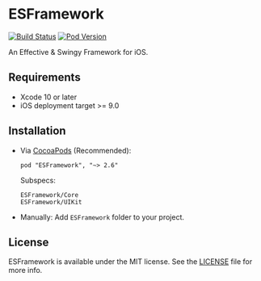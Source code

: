 # ESFramework

[![Build Status](https://travis-ci.org/ElfSundae/ESFramework.svg)](https://travis-ci.org/ElfSundae/ESFramework)
[![Pod Version](http://img.shields.io/cocoapods/v/ESFramework.svg)](http://cocoadocs.org/docsets/ESFramework)

An Effective & Swingy Framework for iOS.

## Requirements

- Xcode 10 or later
- iOS deployment target >= 9.0

## Installation

- Via [CocoaPods](http://cocoapods.org) (Recommended):

    ```
    pod "ESFramework", "~> 2.6"
    ```

    Subspecs:

    ```
    ESFramework/Core
    ESFramework/UIKit
    ```

- Manually:
  Add `ESFramework` folder to your project.

## License

ESFramework is available under the MIT license. See the [LICENSE](LICENSE) file for more info.

